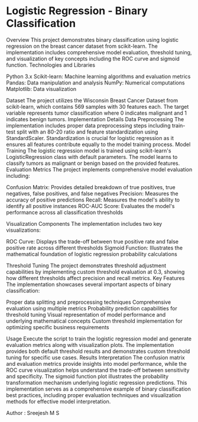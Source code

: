 # Logistic Regression - Binary Classification
Overview
This project demonstrates binary classification using logistic regression on the breast cancer dataset from scikit-learn. The implementation includes comprehensive model evaluation, threshold tuning, and visualization of key concepts including the ROC curve and sigmoid function.
Technologies and Libraries

Python 3.x
Scikit-learn: Machine learning algorithms and evaluation metrics
Pandas: Data manipulation and analysis
NumPy: Numerical computations
Matplotlib: Data visualization

Dataset
The project utilizes the Wisconsin Breast Cancer Dataset from scikit-learn, which contains 569 samples with 30 features each. The target variable represents tumor classification where 0 indicates malignant and 1 indicates benign tumors.
Implementation Details
Data Preprocessing
The implementation includes proper data preprocessing steps including train-test split with an 80-20 ratio and feature standardization using StandardScaler. Standardization is crucial for logistic regression as it ensures all features contribute equally to the model training process.
Model Training
The logistic regression model is trained using scikit-learn's LogisticRegression class with default parameters. The model learns to classify tumors as malignant or benign based on the provided features.
Evaluation Metrics
The project implements comprehensive model evaluation including:

Confusion Matrix: Provides detailed breakdown of true positives, true negatives, false positives, and false negatives
Precision: Measures the accuracy of positive predictions
Recall: Measures the model's ability to identify all positive instances
ROC-AUC Score: Evaluates the model's performance across all classification thresholds

Visualization Components
The implementation includes two key visualizations:

ROC Curve: Displays the trade-off between true positive rate and false positive rate across different thresholds
Sigmoid Function: Illustrates the mathematical foundation of logistic regression probability calculations

Threshold Tuning
The project demonstrates threshold adjustment capabilities by implementing custom threshold evaluation at 0.3, showing how different thresholds affect precision and recall metrics.
Key Features
The implementation showcases several important aspects of binary classification:

Proper data splitting and preprocessing techniques
Comprehensive evaluation using multiple metrics
Probability prediction capabilities for threshold tuning
Visual representation of model performance and underlying mathematical concepts
Custom threshold implementation for optimizing specific business requirements

Usage
Execute the script to train the logistic regression model and generate evaluation metrics along with visualization plots. The implementation provides both default threshold results and demonstrates custom threshold tuning for specific use cases.
Results Interpretation
The confusion matrix and evaluation metrics provide insights into model performance, while the ROC curve visualization helps understand the trade-off between sensitivity and specificity. The sigmoid function plot illustrates the probability transformation mechanism underlying logistic regression predictions.
This implementation serves as a comprehensive example of binary classification best practices, including proper evaluation techniques and visualization methods for effective model interpretation.

Author :
Sreejesh M S

